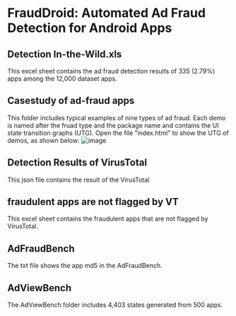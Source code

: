 # FraudDroid: Automated Ad Fraud Detection for Android Apps

## Detection In-the-Wild.xls ##
This excel sheet contains the ad fraud detection results of 335 (2.79%) apps among the 12,000 dataset apps.

## Casestudy of ad-fraud apps ##
This folder includes typical examples of nine types of ad fraud. Each demo is named after the fruad type and the package name and contains the UI state transition graphs (UTG). Open the file "index.html" to show the UTG of demos, as shown below: 
![image](https://gitee.com/breezedong/figure_bed/raw/master/UTGdemo.jpg)

## Detection Results of VirusTotal ##
This json file contains the result of the VirusTotal 

## fraudulent apps are not flagged by VT ##
This excel sheet contains the fraudulent apps that are not flagged by VirusTotal.

## AdFraudBench ##
The txt file shows the app md5 in the AdFraudBench.

## AdViewBench ##
The AdViewBench folder includes 4,403 states generated from 500 apps.
